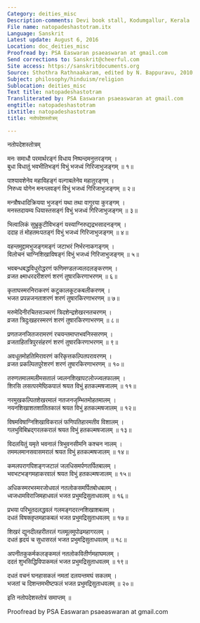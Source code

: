 ```yaml
---
Category: deities_misc
Description-comments: Devi book stall, Kodumgallur, Kerala
File name: natopadeshastotram.itx
Language: Sanskrit
Latest update: August 6, 2016
Location: doc_deities_misc
Proofread by: PSA Easwaran psaeaswaran at gmail.com
Send corrections to: Sanskrit@cheerful.com
Site access: https://sanskritdocuments.org
Source: Sthothra Rathnaakaram, edited by N. Bappuravu, 2010
Subject: philosophy/hinduism/religion
Sublocation: deities_misc
Text title: natopadeshastotram
Transliterated by: PSA Easwaran psaeaswaran at gmail.com
engtitle: natopadeshastotram
itxtitle: natopadeshastotram
title: नतोपदेशस्तोत्रम्

---
```

  
 नतोपदेशस्तोत्रम्   
  
मनः समाधौ परमार्थरङ्गं विधाय निष्पन्दमनुत्तरङ्गम् ।  
बुधा विधातुं भवभीतिभङ्गं विभुं भजध्वं गिरिजाभुजङ्गम् ॥ १॥  
  
पाश्यावशेनेव महाविहङ्गं वल्गाबलेनेव महातुरङ्गम् ।  
निरुध्य योगेन मनःप्लवङ्गं विभुं भजध्वं गिरिजाभुजङ्गम् ॥ २॥  
  
मन्त्रौषधादिक्रियया भुजङ्गं यथा तथा वागुरया कुरङ्गम् ।  
मनस्तदायम्य धियास्तसङ्गं विभुं भजध्वं गिरिजाभुजङ्गम् ॥ ३॥  
  
भित्वालिकं सुभ्रुकुटीविभङ्गं यस्याग्निरुद्यद्रभसादनङ्गम् ।  
ददाह तं मोहतमःपतङ्गं विभुं भजध्वं गिरिजाभुजङ्गम् ॥ ४॥  
  
वहन्तमुद्दामभुजङ्गमङ्गं जटाभरं निर्भरनाकगङ्गम् ।  
विलोचनं चाग्निशिखाविषङ्गं विभुं भजध्वं गिरिजाभुजङ्गम् ॥ ५॥  
  
भवबन्धबद्धविधुरोद्धरणं फणिमण्डलज्वलदलङ्करणम् ।  
व्रजत क्ष्माधरदरीशरणं शरणं तुषारकिरणाभरणम् ॥ ६॥  
  
कृताघस्मरनिराकरणं कटुकालकूटकबलीकरणम् ।  
भजत प्रपन्नजनताशरणं शरणं तुषारकिरणाभरणम् ॥ ७॥  
  
मरुमेदिनीरचितसञ्चरणं त्रिदशेन्द्रशेखरनतचरणम् ।  
व्रजत त्रिदुःखहरस्मरणं शरणं तुषारकिरणाभरणम् ॥ ८॥  
  
प्रणतजनजितजरामरणं रचयन्तमाप्तभवनिस्सरणम् ।  
व्रजताहितत्रिपुरसंहरणं शरणं तुषारकिरणाभरणम् ॥ ९॥  
  
अवधूतमोहतिमिरावरणं करिकृत्तकल्पितपरावरणम् ।  
व्रजत प्रकल्पितपुरेशरणं शरणं तुषारकिरणाभरणम् ॥ १०॥  
  
तरुणतमालमलीमसतालं ज्वलनशिखापटलोज्ज्वलफालम् ।  
 शिरसि लसत्परमेष्ठिकपालं श्रयत विभुं हतकल्मषजालम् ॥ ११॥  
  
नरमुखकल्पितशेखरमालं नतजनजृम्भितमोहतमालम् ।  
नयनशिखाशतशातितकालं श्रयत विभुं हतकल्मषजालम् ॥ १२॥  
  
विषमविषाग्निशिखाविकरालं फणिपतिहारमतीव विशालम् ।  
गलभुविबिभ्रद्गरलकरालं श्रयत विभुं हतकल्मषजालम् ॥ १३॥  
  
विदलयितुं यमृते भवनालं त्रिभुवनसीमनि कश्चन नालम् ।  
तममलमानसवासमरालं श्रयत विभुं हतकल्मषजालम् ॥ १४॥  
  
कमलपरागपिशङ्गजटालं जलधिसमर्पणतर्पितबालम् ।  
भवभटभङ्गमहाकरवालं श्रयत विभुं हतकल्मषजालम् ॥ १५॥  
  
अधिकस्मरभस्मरजोधवलं नतलोकसमर्पितबोधबलम् ।  
ध्वजधामविराजिमहाधवलं भजत प्रभुमद्रिसुताधवलम् ॥ १६॥  
  
प्रभया परिभूतदलद्धवलं गलमङ्गदरत्नशिखाशबलम् ।  
दधतं विषक्लृप्तमहाकबलं  भजत प्रभुमद्रिसुताधवलम् ॥ १७॥  
  
शिखरं द्युनदीलहरीतरलं गलमूलमुपोढमहागरलम् ।  
दधतं हृदयं च सुधासरलं भजत प्रभुमद्रिसुताधवलम् ॥ १८॥  
  
अपनीतकुकर्मकलङ्कमलं नतलोकवितीर्णमहाघमलम् ।  
ददतं शुभसिद्धिविपाकमलं भजत प्रभुमद्रिसुताधवलम् ॥ १९॥  
  
दधतं वचनं घनहासकलं नमतां दलयन्तमघं सकलम् ।  
भजतां च दिशन्तमभीष्टफलं भजत प्रभुमद्रिसुताधवलम् ॥ २०॥  
  
इति नतोपदेशस्तोत्रं समाप्तम् ॥  
  
  
Proofread by PSA Easwaran psaeaswaran at gmail.com  
  
